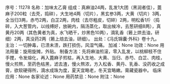 序号：11278
名称：加味太乙膏
组成：真麻油24两，乱发1大团（黑润者佳），蓖麻子200粒（去壳，捣碎），大生地4两（切片），黑玄参3两，大黄（切片）3两，全当归3两，赤芍2两，白芷2两，肉桂（去尽粗皮，切碎）2两，明松香1斤（捣碎，入大葱管内，以线缚好，放碗内，隔汤蒸化，取出候冷，去葱研细8两），真黄丹20两（其色黄者为真，水飞晒干，炒黑色10两），滴乳香（箬上烘去油，研细）2两，真没药2两（箬上焙去油，研细）。
出处：《冯氏锦囊·外科》卷十九。
主治：一切肿毒，已溃未溃，跌打损伤，风湿气痛。
加减：None
功效：None
用法用量：旋用旋摊，外贴。
制备方法：先将麻油煎滚，零入乱发，以桃柳枝不住手搅，令发熔化，再入蓖麻子煎枯，再入生地、大黄、当归、赤芍、白芷、肉桂，慢火煎熬，至药色枯黑，滤去渣，慢火熬浓，方入松香、黄丹、乳香、没药收之成膏，欲软硬得所，滴水成珠为度，夏天宜略老，冬天宜略嫩。膏藏瓷器中。
临床应用：None
各家论述：None
用药禁忌：None
附注：None
